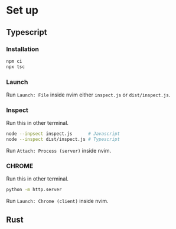 # Set up

## Typescript

### Installation

```bash
npm ci
npx tsc
```

### Launch

Run `Launch: File` inside nvim either `inspect.js` or `dist/inspect.js`.

### Inspect

Run this in other terminal.

```bash
node --inpsect inspect.js      # Javascript
node --inspect dist/inspect.js # Typescript
```

Run `Attach: Process (server)` inside nvim.

### CHROME

Run this in other terminal.

```bash
python -m http.server
```

Run `Launch: Chrome (client)` inside nvim.

## Rust
